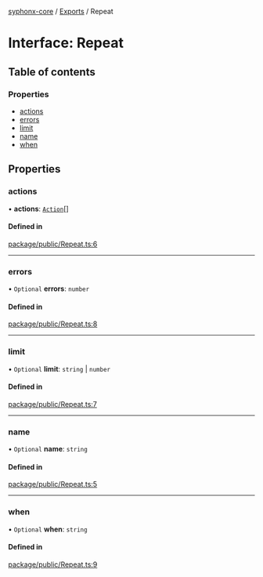 [syphonx-core](../README.md) / [Exports](../modules.md) / Repeat

# Interface: Repeat

## Table of contents

### Properties

- [actions](Repeat.md#actions)
- [errors](Repeat.md#errors)
- [limit](Repeat.md#limit)
- [name](Repeat.md#name)
- [when](Repeat.md#when)

## Properties

### actions

• **actions**: [`Action`](../modules.md#action)[]

#### Defined in

[package/public/Repeat.ts:6](https://github.com/dtempx/syphonx-core/blob/4b1bb7c/package/public/Repeat.ts#L6)

___

### errors

• `Optional` **errors**: `number`

#### Defined in

[package/public/Repeat.ts:8](https://github.com/dtempx/syphonx-core/blob/4b1bb7c/package/public/Repeat.ts#L8)

___

### limit

• `Optional` **limit**: `string` \| `number`

#### Defined in

[package/public/Repeat.ts:7](https://github.com/dtempx/syphonx-core/blob/4b1bb7c/package/public/Repeat.ts#L7)

___

### name

• `Optional` **name**: `string`

#### Defined in

[package/public/Repeat.ts:5](https://github.com/dtempx/syphonx-core/blob/4b1bb7c/package/public/Repeat.ts#L5)

___

### when

• `Optional` **when**: `string`

#### Defined in

[package/public/Repeat.ts:9](https://github.com/dtempx/syphonx-core/blob/4b1bb7c/package/public/Repeat.ts#L9)
